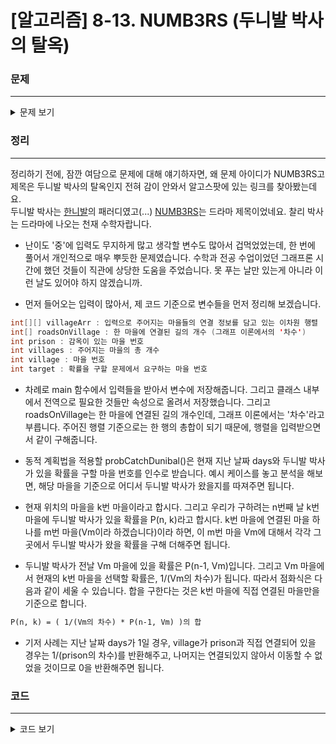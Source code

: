 # [알고리즘] 8-13. NUMB3RS (두니발 박사의 탈옥)

### 문제
___

<details>
<summary>문제 보기</summary>

[Algospot Link : NUMB3RS](https://algospot.com/judge/problem/read/NUMB3RS)  

**문제**  
위험한 살인마 두니발 박사가 감옥에서 탈출했습니다. 수배지를 붙이고 군경이 24시간 그를 추적하고 있지만 용의주도한 두니발 박사는 쉽사리 잡히지 않았습니다. d일이 지난 후에야 경찰은 프로그래밍의 천재인 찰리 교수)를 찾아왔습니다. 찰리 교수는 두니발 박사가 감옥에 남겨둔 노트를 분석해 다음과 같은 가설을 세웠습니다.  

```markdown
* 두니발 박사는 검문을 피해 산길로만 이동한다.  
* 두니발 박사는 교도소를 탈출한 당일, 교도소와 인접한 마을 하나로 도망쳐 은신한다.
* 두니발 박사는 수색을 피하기 위해 그 후 매일 인접한 마을로 움직여 은신한다.
```
![](http://algospot.com/media/judge-attachments/298903b8a37b6938ae6915ce1cab80fd/dunibal.png)

이 가설을 검증하기 위해 교도소로부터 산길로 연결된 n 개 마을들의 지도를 위 그림과 같이 구했습니다. 두니발 박사가 이 가설에 맞춰 행동하고, 움직일 수 있는 마을이 여러 개 있을 경우 그 중의 하나를 임의로 선택한다고 합시다. d 일 후에 두니발 교수가 각 마을에 있을 확률을 계산하는 프로그램을 작성하세요.  

예를 들어 위 지도에서 3번 마을에 교도소가 있다고 합시다. 탈옥 직후 두니발 교수는 0번, 1번, 2번, 4번, 5번 중의 한 도시를 임의로 골라 도망칩니다. 따라서 1일 후에 두니발 교수가 0번 마을에 숨어 있을 확률은 1/5이고, 2일 후에 1번 마을에 숨어 있을 확률은 1/15입니다.  

**입력**  

입력의 첫 줄에는 테스트 케이스의 수 `c (1 <= c <= 50)` 가 주어집니다. 그 후 각 줄에 지도에 포함된 마을의 수 `n (2 <= n <= 50)` 과 탈출 후 지금까지 지난 일수 `d (1 <= d <= 100)`, 그리고 교도소가 있는 마을의 번호 `p (0 <= p < n)` 가 주어집니다. 마을은 0번부터 n-1 번까지 순서대로 번호가 매겨져 있습니다. 그 후 n 줄에는 각각 n 개의 정수로 행렬 A 가 주어집니다. i 번 행의 j 번 숫자 `A[i][j]` 가 1인 경우 i 번 마을에서 j 번 마을을 잇는 산길이 있다는 것을 의미하며, 0인 경우 길이 없다는 것을 의미합니다. 그 다음 줄에 확률을 계산할 마을의 수 `t (1 <= t <= n)` 가 주어지고, 그 다음 줄에 t 개의 정수로 확률을 계산할 마을의 번호 `q (0 <= q < n)` 가 주어집니다.  

한 마을에서 다른 마을로 길이 있으면 반대 방향으로도 항상 있으며, 한 마을에서 자기 자신으로 연결되는 길은 없다고 가정해도 좋습니다.  

**출력**  

각 테스트 케이스마다 t 개의 실수로 각 마을에 두니발 박사가 숨어 있을 확률을 출력합니다. `10^(-7)` 이하의 절대/상대 오차가 있는 경우 정답으로 처리됩니다.  

**예제 입력**
```
2
5 2 0
0 1 1 1 0
1 0 0 0 1
1 0 0 0 0
1 0 0 0 0
0 1 0 0 0
3
0 2 4
8 2 3
0 1 1 1 0 0 0 0
1 0 0 1 0 0 0 0
1 0 0 1 0 0 0 0
1 1 1 0 1 1 0 0
0 0 0 1 0 0 1 1
0 0 0 1 0 0 0 1
0 0 0 0 1 0 0 0
0 0 0 0 1 1 0 0
4
3 1 2 6
```

**예제 출력**
```
0.83333333 0.00000000 0.16666667
0.43333333 0.06666667 0.06666667 0.06666667
```
</details>

### 정리
___
정리하기 전에, 잠깐 여담으로 문제에 대해 얘기하자면, 왜 문제 아이디가 NUMB3RS고 제목은 두니발 박사의 탈옥인지 전혀 감이 안와서 알고스팟에 있는 링크를 찾아봤는데요.  
두니발 박사는 [한니발](https://ko.wikipedia.org/wiki/%ED%95%9C%EB%8B%88%EB%B0%9C_%EB%A0%89%ED%84%B0)의 패러디였고(...) [NUMB3RS](https://ko.wikipedia.org/wiki/%EB%84%98%EB%B2%84%EC%8A%A4_(%EB%93%9C%EB%9D%BC%EB%A7%88))는 드라마 제목이었네요. 찰리 박사는 드라마에 나오는 천재 수학자랍니다.  

- 난이도 '중'에 입력도 무지하게 많고 생각할 변수도 많아서 겁먹었었는데, 한 번에 풀어서 개인적으로 매우 뿌듯한 문제였습니다. 수학과 전공 수업이었던 그래프론 시간에 했던 것들이 직관에 상당한 도움을 주었습니다. 못 푸는 날만 있는게 아니라 이런 날도 있어야 하지 않겠습니까.  

- 먼저 들어오는 입력이 많아서, 제 코드 기준으로 변수들을 먼저 정리해 보겠습니다.  
```java
int[][] villageArr : 입력으로 주어지는 마을들의 연결 정보를 담고 있는 이차원 행렬
int[] roadsOnVillage : 한 마을에 연결된 길의 개수 (그래프 이론에서의 '차수')
int prison : 감옥이 있는 마을 번호
int villages : 주어지는 마을의 총 개수
int village : 마을 번호
int target : 확률을 구할 문제에서 요구하는 마을 번호
```

- 차례로 main 함수에서 입력들을 받아서 변수에 저장해줍니다. 그리고 클래스 내부에서 전역으로 필요한 것들만 속성으로 올려서 저장했습니다. 그리고 roadsOnVillage는 한 마을에 연결된 길의 개수인데, 그래프 이론에서는 '차수'라고 부릅니다. 주어진 행렬 기준으로는 한 행의 총합이 되기 때문에, 행렬을 입력받으면서 같이 구해줍니다.  

- 동적 계획법을 적용할 probCatchDunibal()은 현재 지난 날짜 days와 두니발 박사가 있을 확률을 구할 마을 번호를 인수로 받습니다. 예시 케이스를 놓고 분석을 해보면, 해당 마을을 기준으로 어디서 두니발 박사가 왔을지를 따져주면 됩니다.  

- 현재 위치의 마을을 k번 마을이라고 합시다. 그리고 우리가 구하려는 n번째 날 k번 마을에 두니발 박사가 있을 확률을 P(n, k)라고 합시다. k번 마을에 연결된 마을 하나를 m번 마을(Vm이라 하겠습니다)이라 하면, 이 m번 마을 Vm에 대해서 각각 그 곳에서 두니발 박사가 왔을 확률을 구해 더해주면 됩니다.  

- 두니발 박사가 전날 Vm 마을에 있을 확률은 P(n-1, Vm)입니다. 그리고 Vm 마을에서 현재의 k번 마을을 선택할 확률은, 1/(Vm의 차수)가 됩니다. 따라서 점화식은 다음과 같이 세울 수 있습니다. 합을 구한다는 것은 k번 마을에 직접 연결된 마을만을 기준으로 합니다.  
```markdown
P(n, k) = ( 1/(Vm의 차수) * P(n-1, Vm) )의 합
```

- 기저 사례는 지난 날짜 days가 1일 경우, village가 prison과 직접 연결되어 있을 경우는 1/(prison의 차수)를 반환해주고, 나머지는 연결되있지 않아서 이동할 수 없었을 것이므로 0을 반환해주면 됩니다.  

### 코드
___

<details>
<summary>코드 보기</summary>

[Github Link](https://github.com/wbluke/Algorithm_PS/blob/master/src/CH08_3/NUMB3RS.java)

```java
/* NUMB3RS.java */

import java.util.*;

public class NUMB3RS {

    private int[][] villageArr;
    private double[][] cache;
    private int[] roadsOnVillage;
    private int prison; // position of prison
    private int villages; // num of villages

    public double probCatchDunibal(int days, int village) {
        // base case
        if (days == 1) {
            if (villageArr[prison][village] == 0) return 0;
            return 1.0 / roadsOnVillage[prison];
        }

        // memoization
        if (cache[days][village] != -1) return cache[days][village];

        double ret = 0;
        for (int i = 0; i < villages; i++) {
            if (villageArr[village][i] == 1)
                ret += (1.0 / roadsOnVillage[i]) * probCatchDunibal(days - 1, i);
        }

        return cache[days][village] = ret;
    }

    public static void main(String[] args) {
        NUMB3RS numb3RS = new NUMB3RS();
        Scanner scan = new Scanner(System.in);

        numb3RS.villageArr = new int[51][51];
        numb3RS.cache = new double[101][51];
        numb3RS.roadsOnVillage = new int[51];

        int loop = scan.nextInt();
        while(loop-- > 0) {
            // cache init
            for(double[] arr : numb3RS.cache) {
                Arrays.fill(arr, -1);
            }
            Arrays.fill(numb3RS.roadsOnVillage, 0);

            numb3RS.villages = scan.nextInt();
            int days = scan.nextInt();
            numb3RS.prison = scan.nextInt();
            for (int i = 0; i < numb3RS.villages; i++) {
                for (int j = 0; j < numb3RS.villages; j++) {
                    int temp = scan.nextInt();
                    numb3RS.villageArr[i][j] = temp;
                    numb3RS.roadsOnVillage[i] += temp;
                }
            }

            int targets = scan.nextInt();
            int[] target = new int[targets];
            for (int i = 0; i < targets; i++) {
                target[i] = scan.nextInt();
            }

            for(int village : target) {
                System.out.println(numb3RS.probCatchDunibal(days, village));
            }
        }
    }
}
```
</details>
